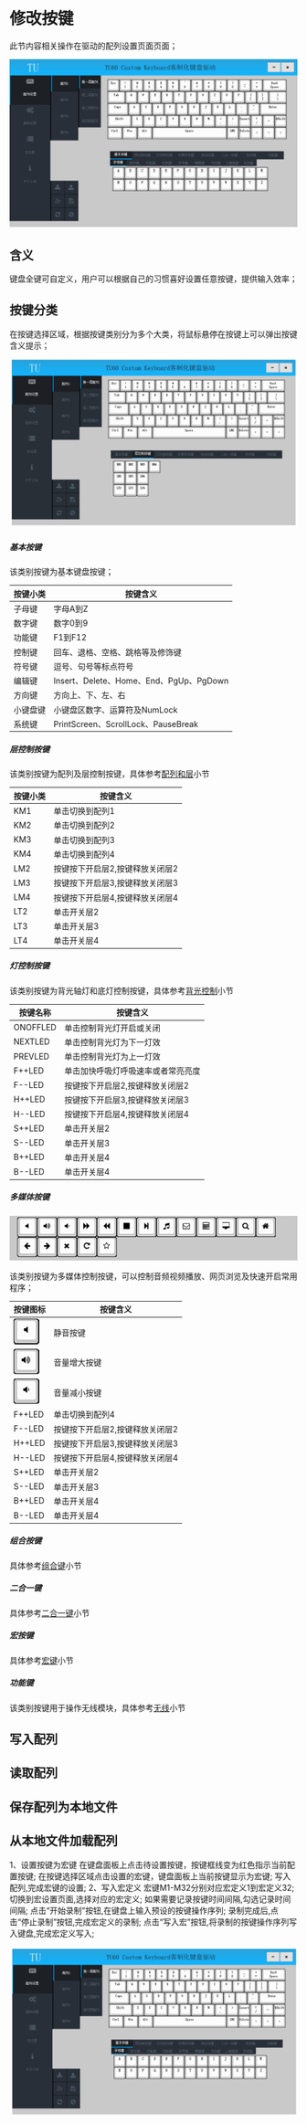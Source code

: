 # 修改按键

此节内容相关操作在驱动的配列设置页面页面；

![修改按键](img/ModifyKey.png)

## 含义

键盘全键可自定义，用户可以根据自己的习惯喜好设置任意按键，提供输入效率；

## 按键分类

在按键选择区域，根据按键类别分为多个大类，将鼠标悬停在按键上可以弹出按键含义提示；

![按键含义提示](img/ShowTip.gif)

##### 基本按键

该类别按键为基本键盘按键；

|按键小类|按键含义|
| ------ | ------ |
| 子母键 | 字母A到Z |
| 数字键 | 数字0到9 |
| 功能键 | F1到F12 |
| 控制键 | 回车、退格、空格、跳格等及修饰键 |
| 符号键 | 逗号、句号等标点符号 |
| 编辑键 | Insert、Delete、Home、End、PgUp、PgDown |
| 方向键 | 方向上、下、左、右 |
| 小键盘键 | 小键盘区数字、运算符及NumLock |
| 系统键 | PrintScreen、ScrollLock、PauseBreak |


##### 层控制按键

该类别按键为配列及层控制按键，具体参考[配列和层](配列和层.md)小节

|按键小类|按键含义|
| ------ | ------ |
| KM1 | 单击切换到配列1 |
| KM2 | 单击切换到配列2 |
| KM3 | 单击切换到配列3 |
| KM4 | 单击切换到配列4 |
| LM2 | 按键按下开启层2,按键释放关闭层2 |
| LM3 | 按键按下开启层3,按键释放关闭层3 |
| LM4 | 按键按下开启层4,按键释放关闭层4 |
| LT2 | 单击开关层2 |
| LT3 | 单击开关层3 |
| LT4 | 单击开关层4 |

##### 灯控制按键

该类别按键为背光轴灯和底灯控制按键，具体参考[背光控制](背光控制.md)小节

|按键名称|按键含义|
| ------ | ------ |
| ONOFFLED | 单击控制背光灯开启或关闭 |
| NEXTLED |  单击控制背光灯为下一灯效 |
| PREVLED | 单击控制背光灯为上一灯效 |
| F++LED | 单击加快呼吸灯呼吸速率或者常亮亮度 |
| F--LED | 按键按下开启层2,按键释放关闭层2 |
| H++LED | 按键按下开启层3,按键释放关闭层3 |
| H--LED | 按键按下开启层4,按键释放关闭层4 |
| S++LED | 单击开关层2 |
| S--LED | 单击开关层3 |
| B++LED | 单击开关层4 |
| B--LED | 单击开关层4 |

##### 多媒体按键

![多媒体按键](img/MediaKey.png)

该类别按键为多媒体控制按键，可以控制音频视频播放、网页浏览及快速开启常用程序；

|按键图标|按键含义|
| ------ | ------ |
| ![](img/MediaMuteKey.png) | 静音按键 |
| ![](img/MediaVolUp.png)  | 音量增大按键 |
| ![](img/MediaVolDown.png) | 音量减小按键 |
| F++LED | 单击切换到配列4 |
| F--LED | 按键按下开启层2,按键释放关闭层2 |
| H++LED | 按键按下开启层3,按键释放关闭层3 |
| H--LED | 按键按下开启层4,按键释放关闭层4 |
| S++LED | 单击开关层2 |
| S--LED | 单击开关层3 |
| B++LED | 单击开关层4 |
| B--LED | 单击开关层4 |

##### 组合按键

具体参考[组合键](组合键.md)小节

##### 二合一键

具体参考[二合一键](二合一键.md)小节

##### 宏按键

具体参考[宏键](宏键.md)小节

##### 功能键

该类别按键用于操作无线模块，具体参考[无线](../无线/无线.md)小节





## 写入配列

## 读取配列

## 保存配列为本地文件

## 从本地文件加载配列
 1、设置按键为宏键
	在键盘面板上点击待设置按键，按键框线变为红色指示当前配置按键;
	在按键选择区域点击设置的宏键，键盘面板上当前按键显示为宏键;
	写入配列,完成宏键的设置;
2、写入宏定义
	宏键M1-M32分别对应宏定义1到宏定义32;
	切换到宏设置页面,选择对应的宏定义;
	如果需要记录按键时间间隔,勾选记录时间间隔;
	点击“开始录制”按钮,在键盘上输入预设的按键操作序列;
	录制完成后,点击“停止录制”按钮,完成宏定义的录制;
    点击“写入宏”按钮,将录制的按键操作序列写入键盘,完成宏定义写入;

![设置宏键](img/SetMacroKey.gif)











